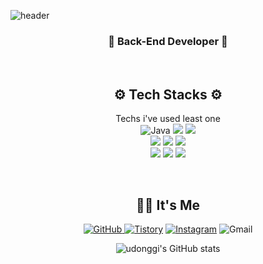 ![header](https://capsule-render.vercel.app/api?type=waving&color=FF69B4&height=300&section=header&text=DongGi%20Yu&fontSize=80&fontColor=FFFFFF)


<div align="center">
    
### 🤖 Back-End Developer 🤖
    
    
<br/>
    
## ⚙️ Tech Stacks ⚙️
    
Techs i've used least one <br/> 
 <img alt="Java" src ="https://img.shields.io/badge/Java-007396.svg?&style=for-the-badge&logo=Java&logoColor=white"/>
 <img src="https://img.shields.io/badge/Spring-6DB33F?style=for-the-badge&logo=spring&logoColor=white">
 <img src="https://img.shields.io/badge/MySQL-005C84?style=for-the-badge&logo=mysql&logoColor=white">
 <br/>
 <img src="https://img.shields.io/badge/IntelliJ_IDEA-000000.svg?style=for-the-badge&logo=intellij-idea&logoColor=white">
 <img src="https://img.shields.io/badge/Docker-2CA5E0?style=for-the-badge&logo=docker&logoColor=white">
 <img src="https://img.shields.io/badge/Jenkins-D24939?style=for-the-badge&logo=Jenkins&logoColor=white">
 <br/>
 <img src="https://img.shields.io/badge/mac%20os-000000?style=for-the-badge&logo=apple&logoColor=white">
 <img src="https://img.shields.io/badge/HTML5-E34F26?style=for-the-badge&logo=html5&logoColor=white">
 <img src="https://img.shields.io/badge/Amazon_AWS-FF9900?style=for-the-badge&logo=amazonaws&logoColor=white">


<br/>

## 🙋‍♂️ It's Me 
<a href = "https://github.com/udonggi"><img alt="GitHub" src ="https://img.shields.io/badge/GitHub-181717.svg?&style=for-the-badge&logo=GitHub&logoColor=white"/>
</a> <a href = ""> <img alt="Tistory" src ="https://img.shields.io/badge/Tistory-orange.svg?&style=for-the-badge"/></a>
</a> <a href = ""> <img alt="Instagram" src ="https://img.shields.io/badge/Instagram-E4405F.svg?&style=for-the-badge&logo=Instagram&logoColor=white"/></a>
<img alt="Gmail" src 
="https://img.shields.io/badge/dongki1882@gmail.com-EA4335.svg?&style=for-the-badge&logo=Gmail&logoColor=white"/>

![udonggi's GitHub stats](https://github-readme-stats.vercel.app/api?username=udonggi\&rank_icon=github)

<br/>
